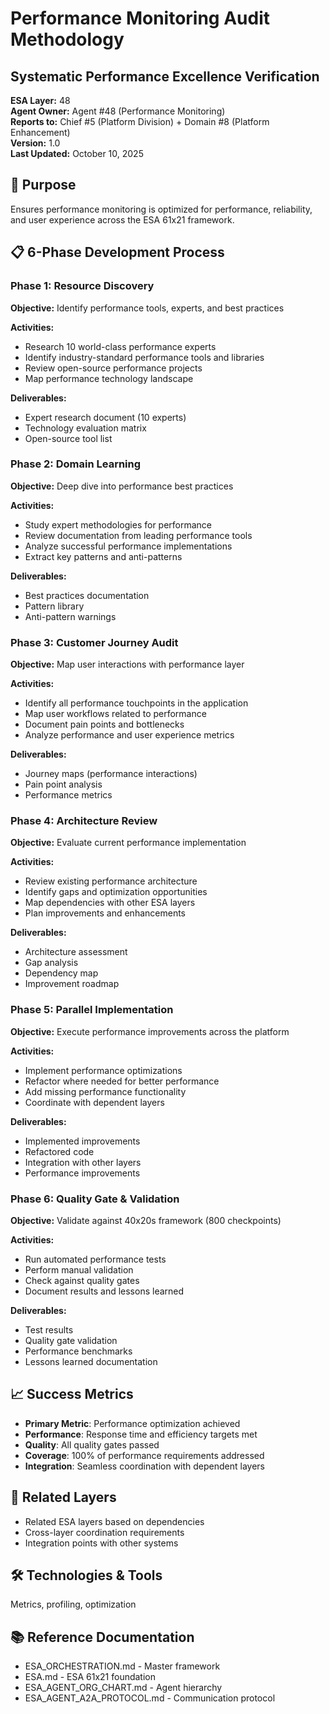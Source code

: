 # Performance Monitoring Audit Methodology
## Systematic Performance Excellence Verification

**ESA Layer:** 48  
**Agent Owner:** Agent #48 (Performance Monitoring)  
**Reports to:** Chief #5 (Platform Division) + Domain #8 (Platform Enhancement)  
**Version:** 1.0  
**Last Updated:** October 10, 2025

## 🎯 Purpose
Ensures performance monitoring is optimized for performance, reliability, and user experience across the ESA 61x21 framework.

## 📋 6-Phase Development Process

### Phase 1: Resource Discovery
**Objective:** Identify performance tools, experts, and best practices

**Activities:**
- Research 10 world-class performance experts
- Identify industry-standard performance tools and libraries
- Review open-source performance projects
- Map performance technology landscape

**Deliverables:**
- Expert research document (10 experts)
- Technology evaluation matrix
- Open-source tool list

### Phase 2: Domain Learning
**Objective:** Deep dive into performance best practices

**Activities:**
- Study expert methodologies for performance
- Review documentation from leading performance tools
- Analyze successful performance implementations
- Extract key patterns and anti-patterns

**Deliverables:**
- Best practices documentation
- Pattern library
- Anti-pattern warnings

### Phase 3: Customer Journey Audit
**Objective:** Map user interactions with performance layer

**Activities:**
- Identify all performance touchpoints in the application
- Map user workflows related to performance
- Document pain points and bottlenecks
- Analyze performance and user experience metrics

**Deliverables:**
- Journey maps (performance interactions)
- Pain point analysis
- Performance metrics

### Phase 4: Architecture Review
**Objective:** Evaluate current performance implementation

**Activities:**
- Review existing performance architecture
- Identify gaps and optimization opportunities
- Map dependencies with other ESA layers
- Plan improvements and enhancements

**Deliverables:**
- Architecture assessment
- Gap analysis
- Dependency map
- Improvement roadmap

### Phase 5: Parallel Implementation
**Objective:** Execute performance improvements across the platform

**Activities:**
- Implement performance optimizations
- Refactor where needed for better performance
- Add missing performance functionality
- Coordinate with dependent layers

**Deliverables:**
- Implemented improvements
- Refactored code
- Integration with other layers
- Performance improvements

### Phase 6: Quality Gate & Validation
**Objective:** Validate against 40x20s framework (800 checkpoints)

**Activities:**
- Run automated performance tests
- Perform manual validation
- Check against quality gates
- Document results and lessons learned

**Deliverables:**
- Test results
- Quality gate validation
- Performance benchmarks
- Lessons learned documentation

## 📈 Success Metrics
- **Primary Metric**: Performance optimization achieved
- **Performance**: Response time and efficiency targets met
- **Quality**: All quality gates passed
- **Coverage**: 100% of performance requirements addressed
- **Integration**: Seamless coordination with dependent layers

## 🔗 Related Layers
- Related ESA layers based on dependencies
- Cross-layer coordination requirements
- Integration points with other systems

## 🛠️ Technologies & Tools
Metrics, profiling, optimization

## 📚 Reference Documentation
- ESA_ORCHESTRATION.md - Master framework
- ESA.md - ESA 61x21 foundation
- ESA_AGENT_ORG_CHART.md - Agent hierarchy
- ESA_AGENT_A2A_PROTOCOL.md - Communication protocol
